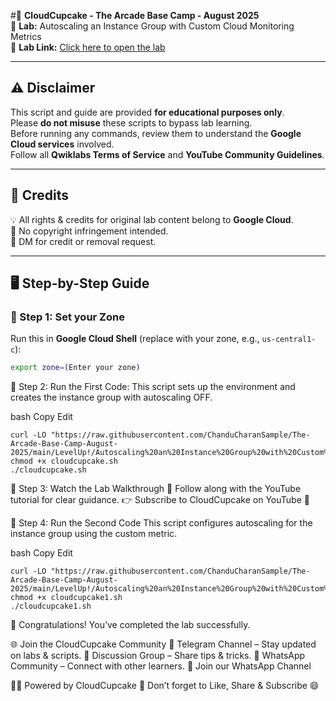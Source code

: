 #🍩 **CloudCupcake - The Arcade Base Camp - August 2025**  
🚀 **Lab:** Autoscaling an Instance Group with Custom Cloud Monitoring Metrics  
🔗 **Lab Link:** [Click here to open the lab](https://www.cloudskillsboost.google/games/6393/labs/40262)  

---

## ⚠️ Disclaimer
This script and guide are provided **for educational purposes only**.  
Please **do not misuse** these scripts to bypass lab learning.  
Before running any commands, review them to understand the **Google Cloud services** involved.  
Follow all **Qwiklabs Terms of Service** and **YouTube Community Guidelines**.  

---

## 📜 Credits
💡 All rights & credits for original lab content belong to **Google Cloud**.  
📢 No copyright infringement intended.  
🙏 DM for credit or removal request.  

---

## 🖥️ Step-by-Step Guide

### 📌 Step 1: Set your Zone
Run this in **Google Cloud Shell** (replace with your zone, e.g., `us-central1-c`):

```bash
export zone=(Enter your zone)
```
📌 Step 2: Run the First Code:
This script sets up the environment and creates the instance group with autoscaling OFF.

bash
Copy
Edit
```
curl -LO "https://raw.githubusercontent.com/ChanduCharanSample/The-Arcade-Base-Camp-August-2025/main/LevelUp!/Autoscaling%20an%20Instance%20Group%20with%20Custom%20Cloud%20Monitoring%20Metrics/cloudcupcake.sh"
chmod +x cloudcupcake.sh
./cloudcupcake.sh
```
📌 Step 3: Watch the Lab Walkthrough 🎥
Follow along with the YouTube tutorial for clear guidance.
👉 Subscribe to CloudCupcake on YouTube 💛

📌 Step 4: Run the Second Code
This script configures autoscaling for the instance group using the custom metric.

bash
Copy
Edit
```
curl -LO "https://raw.githubusercontent.com/ChanduCharanSample/The-Arcade-Base-Camp-August-2025/main/LevelUp!/Autoscaling%20an%20Instance%20Group%20with%20Custom%20Cloud%20Monitoring%20Metrics/cloudcupcake1.sh"
chmod +x cloudcupcake1.sh
./cloudcupcake1.sh
```

🎉 Congratulations! You’ve completed the lab successfully.

🌐 Join the CloudCupcake Community
📢 Telegram Channel – Stay updated on labs & scripts.
💬 Discussion Group – Share tips & tricks.
🤝 WhatsApp Community – Connect with other learners.
🔗 Join our WhatsApp Channel

👨‍💻 Powered by CloudCupcake
💛 Don’t forget to Like, Share & Subscribe 😄
